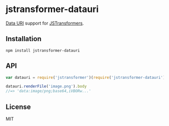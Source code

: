 # jstransformer-datauri

[Data URI](https://en.wikipedia.org/wiki/Data_URI_scheme) support for [JSTransformers](http://github.com/jstransformers).

## Installation

    npm install jstransformer-datauri

## API

```js
var datauri = require('jstransformer')(require('jstransformer-datauri'))

datauri.renderFile('image.png').body
//=> 'data:image/png;base64,iVBORw...'
```

## License

MIT
